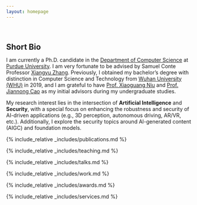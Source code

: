 ```yaml
---
layout: homepage
---
```


<h1 id="about-me"></h1>

<h2 style="margin: 60px 0px 10px;">Short Bio</h2>

I am currently a Ph.D. candidate in the [Department of Computer Science](https://cs.purdue.edu) at [Purdue University](https://purdue.edu). I am very fortunate to be advised by Samuel Conte Professor [Xiangyu Zhang](https://www.cs.purdue.edu/homes/xyzhang/). Previously, I obtained my bachelor’s degree with distinction in Computer Science and Technology from [Wuhan University (WHU)](https://en.whu.edu.cn/) in 2019, and I am grateful to have [Prof. Xiaoguang Niu](https://scholar.google.com/citations?user=wxRS8nIAAAAJ) and [Prof. Jiannong Cao](https://www4.comp.polyu.edu.hk/~csjcao/) as my initial advisors during my undergraduate studies. 

My research interest lies in the intersection of **Artificial Intelligence** and **Security**, with a special focus on enhancing the robustness and security of AI-driven applications (e.g., 3D perception, autonomous driving, AR/VR, etc.). Additionally, I explore the security topics around AI-generated content (AIGC) and foundation models.


<!-- {% include_relative _includes/news.md %} -->

{% include_relative _includes/publications.md %}

{% include_relative _includes/teaching.md %}

{% include_relative _includes/talks.md %}

{% include_relative _includes/work.md %}

{% include_relative _includes/awards.md %}

{% include_relative _includes/services.md %}

<!-- {% include_relative _includes/contact.md %} -->
